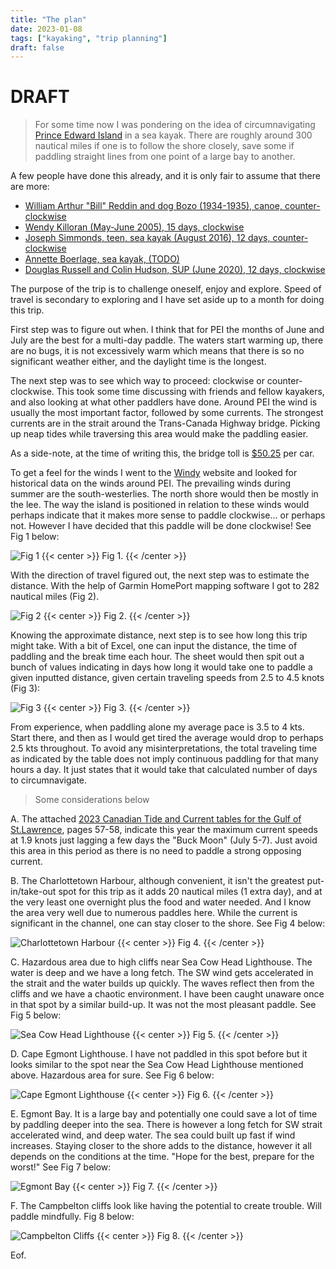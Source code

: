 ```yaml
---
title: "The plan"
date: 2023-01-08
tags: ["kayaking", "trip planning"]
draft: false
---
```


# DRAFT

> For some time now I was pondering on the idea of circumnavigating [Prince Edward Island](https://www.google.ca/maps/@46.4033276,-62.9856972,8.32z) in a sea kayak. There are roughly around 300 nautical miles if one is to follow the shore closely, save some if paddling straight lines from one point of a large bay to another.

A few people have done this already, and it is only fair to assume that there are more:

-   [William Arthur "Bill" Reddin and dog Bozo (1934-1935), canoe, counter-clockwise](https://islandvoices.ca/islandora/object/ivoices%3A318)
-   [Wendy Killoran (May-June 2005), 15 days, clockwise](https://glska.com/around-p-e-i-by-kayak/)
-   [Joseph Simmonds, teen, sea kayak (August 2016), 12 days, counter-clockwise](https://www.cbc.ca/news/canada/prince-edward-island/pei-kayak-1.3729504)
-   [Annette Boerlage, sea kayak, (TODO)](https://fourfeetonadventure.com/)
-   [Douglas Russell and Colin Hudson, SUP (June 2020), 12 days, clockwise](https://atlantic.ctvnews.ca/two-veterans-become-first-to-paddleboard-around-p-e-i-for-injured-soldiers-1.5978679)

The purpose of the trip is to challenge oneself, enjoy and explore. Speed of travel is secondary to exploring and I have set aside up to a month for doing this trip.

First step was to figure out when. I think that for PEI the months of June and July are the best for a multi-day paddle. The waters start warming up, there are no bugs, it is not excessively warm which means that there is so no significant weather either, and the daylight time is the longest.

The next step was to see which way to proceed: clockwise or counter-clockwise. This took some time discussing with friends and fellow kayakers, and also looking at what other paddlers have done. Around PEI the wind is usually the most important factor, followed by some currents. The strongest currents are in the strait around the Trans-Canada Highway bridge. Picking up neap tides while traversing this area would make the paddling easier.

As a side-note, at the time of writing this, the bridge toll is [$50.25](https://www.confederationbridge.com/tolls-fees) per car.

To get a feel for the winds I went to the [Windy](https://www.windy.com) website and looked for historical data on the winds around PEI. The prevailing winds during summer are the south-westerlies. The north shore would then be mostly in the lee. The way the island is positioned in relation to these winds would perhaps indicate that it makes more sense to paddle clockwise... or perhaps not. However I have decided that this paddle will be done clockwise! See Fig 1 below:

![Fig 1](/img/Wind.jpg)
{{< center >}}
Fig 1.
{{< /center >}}

With the direction of travel figured out, the next step was to estimate the distance. With the help of Garmin HomePort mapping software I got to 282 nautical miles (Fig 2).

![Fig 2](/img/Around.JPG)
{{< center >}}
Fig 2.
{{< /center >}}

Knowing the approximate distance, next step is to see how long this trip might take. With a bit of Excel, one can input the distance, the time of paddling and the break time each hour. The sheet would then spit out a bunch of values indicating in days how long it would take one to paddle a given inputted distance, given certain traveling speeds from 2.5 to 4.5 knots (Fig 3):

![Fig 3](/img/Calculator.JPG)
{{< center >}}
Fig 3.
{{< /center >}}

From experience, when paddling alone my average pace is 3.5 to 4 kts. Start there, and then as I would get tired the average would drop to perhaps 2.5 kts throughout. To avoid any misinterpretations, the total traveling time as indicated by the table does not imply continuous paddling for that many hours a day. It just states that it would take that calculated number of days to circumnavigate.

> Some considerations below

A. The attached [2023 Canadian Tide and Current tables for the Gulf of St.Lawrence](/chs-shc-tct-tmc-vol2-202301-41085085.pdf), pages 57-58, indicate this year the maximum current speeds at 1.9 knots just lagging a few days the "Buck Moon" (July 5-7). Just avoid this area in this period as there is no need to paddle a strong opposing current.

B. The Charlottetown Harbour, although convenient, it isn't the greatest put-in/take-out spot for this trip as it adds 20 nautical miles (1 extra day), and at the very least one overnight plus the food and water needed. And I know the area very well due to numerous paddles here. While the current is significant in the channel, one can stay closer to the shore. See Fig 4 below:

![Charlottetown Harbour](/img/Charlottetown.JPG)
{{< center >}}
Fig 4.
{{< /center >}}

C. Hazardous area due to high cliffs near Sea Cow Head Lighthouse. The water is deep and we have a long fetch. The SW wind gets accelerated in the strait and the water builds up quickly. The waves reflect then from the cliffs and we have a chaotic environment. I have been caught unaware once in that spot by a similar build-up. It was not the most pleasant paddle. See Fig 5 below:

![Sea Cow Head Lighthouse](/img/SeaCowHeadLighthouse.JPG)
{{< center >}}
Fig 5.
{{< /center >}}

D. Cape Egmont Lighthouse. I have not paddled in this spot before but it looks similar to the spot near the Sea Cow Head Lighthouse mentioned above. Hazardous area for sure. See Fig 6 below:

![Cape Egmont Lighthouse](/img/CapeEgmontLighthouse.JPG)
{{< center >}}
Fig 6.
{{< /center >}}

E. Egmont Bay. It is a large bay and potentially one could save a lot of time by paddling deeper into the sea. There is however a long fetch for SW strait accelerated wind, and deep water. The sea could built up fast if wind increases. Staying closer to the shore adds to the distance, however it all depends on the conditions at the time. "Hope for the best, prepare for the worst!" See Fig 7 below:

![Egmont Bay](/img/EgmontBay.JPG)
{{< center >}}
Fig 7.
{{< /center >}}

F. The Campbelton cliffs look like having the potential to create trouble. Will paddle mindfully. Fig 8 below:

![Campbelton Cliffs](/img/CliffsAtWhitesCove.JPG)
{{< center >}}
Fig 8.
{{< /center >}}

Eof.
